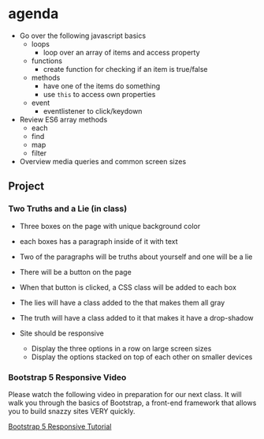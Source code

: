 # agenda

- Go over the following javascript basics
    - loops
        - loop over an array of items and access property
    - functions
        - create function for checking if an item is true/false
    - methods
        - have one of the items do something
        - use `this` to access own properties
    - event
        - eventlistener to click/keydown 
- Review ES6 array methods
    - each
    - find
    - map
    - filter
- Overview media queries and common screen sizes

## Project 

### Two Truths and a Lie (in class)

- Three boxes on the page with unique background color
- each boxes has a paragraph inside of it with text
- Two of the paragraphs will be truths about yourself and one will be a lie
- There will be a button on the page
- When that button is clicked, a CSS class will be added to each box
- The lies will have a class added to the that makes them all gray
- The truth will have a class added to it that makes it have a drop-shadow

- Site should be responsive 
    - Display the three options in a row on large screen sizes
    - Display the options stacked on top of each other on smaller devices
    
### Bootstrap 5 Responsive Video

Please watch the following video in preparation for our next class. It will walk 
you through the basics of Bootstrap, a front-end framework that allows you to build 
snazzy sites VERY quickly. 

[Bootstrap 5 Responsive Tutorial](https://www.youtube.com/watch?v=Dr2rfJTnPBI)
